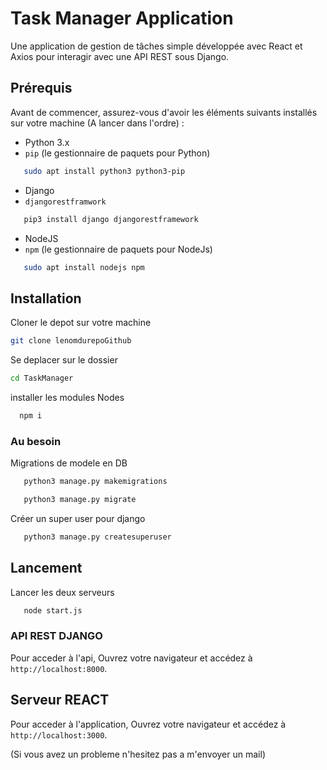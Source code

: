# Task Manager Application

Une application de gestion de tâches simple développée avec React et Axios pour interagir avec une API REST sous Django.

## Prérequis

Avant de commencer, assurez-vous d'avoir les éléments suivants installés sur votre machine (A lancer dans l'ordre) :

- Python 3.x
- `pip` (le gestionnaire de paquets pour Python)
  
```bash
   sudo apt install python3 python3-pip
```

- Django
- `djangorestframwork`

```bash
   pip3 install django djangorestframework
```

- NodeJS
- `npm` (le gestionnaire de paquets pour NodeJs)

```bash
   sudo apt install nodejs npm
```

## Installation

Cloner le depot sur votre machine

```bash
git clone lenomdurepoGithub
```

Se deplacer sur le dossier

```bash
cd TaskManager
```

installer les modules Nodes

```bash
  npm i
```

### Au besoin

Migrations de modele en DB

```bash
   python3 manage.py makemigrations

```

```bash
   python3 manage.py migrate
```

Créer un super user pour django

```bash
   python3 manage.py createsuperuser
```

## Lancement

Lancer les deux serveurs

```bash
   node start.js
```

### API REST DJANGO

Pour acceder à l'api, Ouvrez votre navigateur et accédez à `http://localhost:8000`.

## Serveur REACT

Pour acceder à l'application, Ouvrez votre navigateur et accédez à `http://localhost:3000`.

(Si vous avez un probleme n'hesitez pas a m'envoyer un mail)
